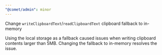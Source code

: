 ```yaml
---
"@comet/admin": minor
---
```


Change `writeClipboardText`/`readClipboardText` clipboard fallback to in-memory

Using the local storage as a fallback caused issues when writing clipboard contents larger than 5MB.
Changing the fallback to in-memory resolves the issue.
